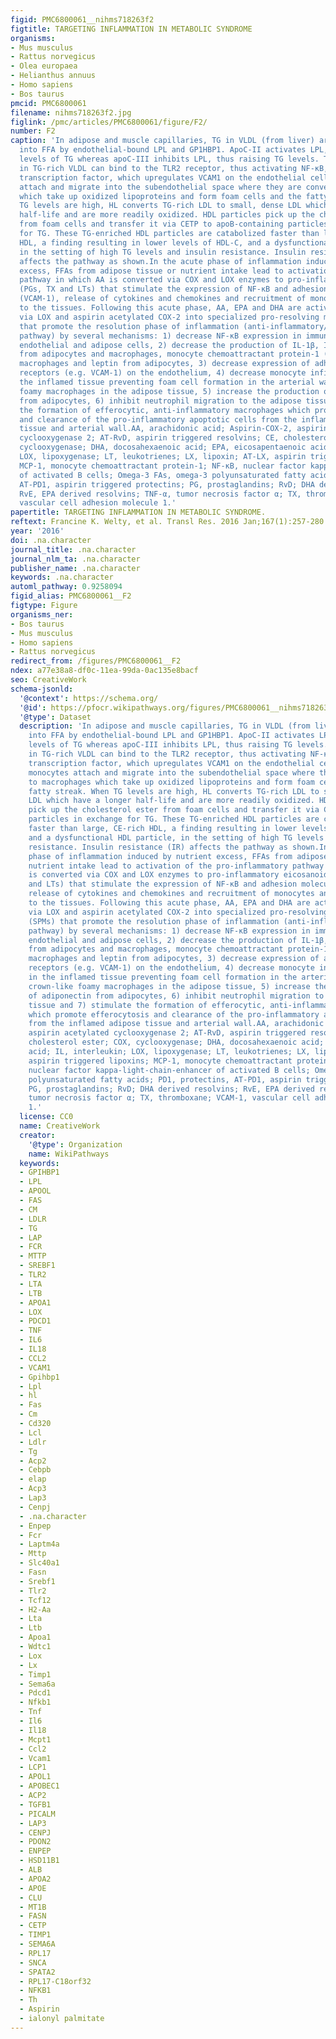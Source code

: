 ```yaml
---
figid: PMC6800061__nihms718263f2
figtitle: TARGETING INFLAMMATION IN METABOLIC SYNDROME
organisms:
- Mus musculus
- Rattus norvegicus
- Olea europaea
- Helianthus annuus
- Homo sapiens
- Bos taurus
pmcid: PMC6800061
filename: nihms718263f2.jpg
figlink: /pmc/articles/PMC6800061/figure/F2/
number: F2
caption: 'In adipose and muscle capillaries, TG in VLDL (from liver) are hydrolyzed
  into FFA by endothelial-bound LPL and GP1HBP1. ApoC-II activates LPL, thus lowering
  levels of TG whereas apoC-III inhibits LPL, thus raising TG levels. The apoC-III
  in TG-rich VLDL can bind to the TLR2 receptor, thus activating NF-κB, a pro-inflammatory
  transcription factor, which upregulates VCAM1 on the endothelial cell to which monocytes
  attach and migrate into the subendothelial space where they are converted to macrophages
  which take up oxidized lipoproteins and form foam cells and the fatty streak. When
  TG levels are high, HL converts TG-rich LDL to small, dense LDL which have a longer
  half-life and are more readily oxidized. HDL particles pick up the cholesterol ester
  from foam cells and transfer it via CETP to apoB-containing particles in exchange
  for TG. These TG-enriched HDL particles are catabolized faster than large, CE-rich
  HDL, a finding resulting in lower levels of HDL-C, and a dysfunctional HDL particle,
  in the setting of high TG levels and insulin resistance. Insulin resistance (IR)
  affects the pathway as shown.In the acute phase of inflammation induced by nutrient
  excess, FFAs from adipose tissue or nutrient intake lead to activation of the pro-inflammatory
  pathway in which AA is converted via COX and LOX enzymes to pro-inflammatory eicosanoids
  (PGs, TX and LTs) that stimulate the expression of NF-κB and adhesion molecules
  (VCAM-1), release of cytokines and chemokines and recruitment of monocytes and neutrophils
  to the tissues. Following this acute phase, AA, EPA and DHA are actively converted
  via LOX and aspirin acetylated COX-2 into specialized pro-resolving mediators (SPMs)
  that promote the resolution phase of inflammation (anti-inflammatory/pro-resolution
  pathway) by several mechanisms: 1) decrease NF-κB expression in immune cells and
  endothelial and adipose cells, 2) decrease the production of IL-1β, IL-6 and TNF-α
  from adipocytes and macrophages, monocyte chemoattractant protein-1 (MCP-1) from
  macrophages and leptin from adipocytes, 3) decrease expression of adhesion molecule
  receptors (e.g. VCAM-1) on the endothelium, 4) decrease monocyte infiltration in
  the inflamed tissue preventing foam cell formation in the arterial wall and crown-like
  foamy macrophages in the adipose tissue, 5) increase the production of adiponectin
  from adipocytes, 6) inhibit neutrophil migration to the adipose tissue and 7) stimulate
  the formation of efferocytic, anti-inflammatory macrophages which promote efferocytosis
  and clearance of the pro-inflammatory apoptotic cells from the inflamed adipose
  tissue and arterial wall.AA, arachidonic acid; Aspirin-COX-2, aspirin acetylated
  cyclooxygenase 2; AT-RvD, aspirin triggered resolvins; CE, cholesterol ester; COX,
  cyclooxygenase; DHA, docosahexaenoic acid; EPA, eicosapentaenoic acid; IL, interleukin;
  LOX, lipoxygenase; LT, leukotrienes; LX, lipoxin; AT-LX, aspirin triggered lipoxins;
  MCP-1, monocyte chemoattractant protein-1; NF-κB, nuclear factor kappa-light-chain-enhancer
  of activated B cells; Omega-3 FAs, omega-3 polyunsaturated fatty acids; PD1, protectins,
  AT-PD1, aspirin triggered protectins; PG, prostaglandins; RvD; DHA derived resolvins;
  RvE, EPA derived resolvins; TNF-α, tumor necrosis factor α; TX, thromboxane; VCAM-1,
  vascular cell adhesion molecule 1.'
papertitle: TARGETING INFLAMMATION IN METABOLIC SYNDROME.
reftext: Francine K. Welty, et al. Transl Res. 2016 Jan;167(1):257-280.
year: '2016'
doi: .na.character
journal_title: .na.character
journal_nlm_ta: .na.character
publisher_name: .na.character
keywords: .na.character
automl_pathway: 0.9258094
figid_alias: PMC6800061__F2
figtype: Figure
organisms_ner:
- Bos taurus
- Mus musculus
- Homo sapiens
- Rattus norvegicus
redirect_from: /figures/PMC6800061__F2
ndex: a77e38a8-df0c-11ea-99da-0ac135e8bacf
seo: CreativeWork
schema-jsonld:
  '@context': https://schema.org/
  '@id': https://pfocr.wikipathways.org/figures/PMC6800061__nihms718263f2.html
  '@type': Dataset
  description: 'In adipose and muscle capillaries, TG in VLDL (from liver) are hydrolyzed
    into FFA by endothelial-bound LPL and GP1HBP1. ApoC-II activates LPL, thus lowering
    levels of TG whereas apoC-III inhibits LPL, thus raising TG levels. The apoC-III
    in TG-rich VLDL can bind to the TLR2 receptor, thus activating NF-κB, a pro-inflammatory
    transcription factor, which upregulates VCAM1 on the endothelial cell to which
    monocytes attach and migrate into the subendothelial space where they are converted
    to macrophages which take up oxidized lipoproteins and form foam cells and the
    fatty streak. When TG levels are high, HL converts TG-rich LDL to small, dense
    LDL which have a longer half-life and are more readily oxidized. HDL particles
    pick up the cholesterol ester from foam cells and transfer it via CETP to apoB-containing
    particles in exchange for TG. These TG-enriched HDL particles are catabolized
    faster than large, CE-rich HDL, a finding resulting in lower levels of HDL-C,
    and a dysfunctional HDL particle, in the setting of high TG levels and insulin
    resistance. Insulin resistance (IR) affects the pathway as shown.In the acute
    phase of inflammation induced by nutrient excess, FFAs from adipose tissue or
    nutrient intake lead to activation of the pro-inflammatory pathway in which AA
    is converted via COX and LOX enzymes to pro-inflammatory eicosanoids (PGs, TX
    and LTs) that stimulate the expression of NF-κB and adhesion molecules (VCAM-1),
    release of cytokines and chemokines and recruitment of monocytes and neutrophils
    to the tissues. Following this acute phase, AA, EPA and DHA are actively converted
    via LOX and aspirin acetylated COX-2 into specialized pro-resolving mediators
    (SPMs) that promote the resolution phase of inflammation (anti-inflammatory/pro-resolution
    pathway) by several mechanisms: 1) decrease NF-κB expression in immune cells and
    endothelial and adipose cells, 2) decrease the production of IL-1β, IL-6 and TNF-α
    from adipocytes and macrophages, monocyte chemoattractant protein-1 (MCP-1) from
    macrophages and leptin from adipocytes, 3) decrease expression of adhesion molecule
    receptors (e.g. VCAM-1) on the endothelium, 4) decrease monocyte infiltration
    in the inflamed tissue preventing foam cell formation in the arterial wall and
    crown-like foamy macrophages in the adipose tissue, 5) increase the production
    of adiponectin from adipocytes, 6) inhibit neutrophil migration to the adipose
    tissue and 7) stimulate the formation of efferocytic, anti-inflammatory macrophages
    which promote efferocytosis and clearance of the pro-inflammatory apoptotic cells
    from the inflamed adipose tissue and arterial wall.AA, arachidonic acid; Aspirin-COX-2,
    aspirin acetylated cyclooxygenase 2; AT-RvD, aspirin triggered resolvins; CE,
    cholesterol ester; COX, cyclooxygenase; DHA, docosahexaenoic acid; EPA, eicosapentaenoic
    acid; IL, interleukin; LOX, lipoxygenase; LT, leukotrienes; LX, lipoxin; AT-LX,
    aspirin triggered lipoxins; MCP-1, monocyte chemoattractant protein-1; NF-κB,
    nuclear factor kappa-light-chain-enhancer of activated B cells; Omega-3 FAs, omega-3
    polyunsaturated fatty acids; PD1, protectins, AT-PD1, aspirin triggered protectins;
    PG, prostaglandins; RvD; DHA derived resolvins; RvE, EPA derived resolvins; TNF-α,
    tumor necrosis factor α; TX, thromboxane; VCAM-1, vascular cell adhesion molecule
    1.'
  license: CC0
  name: CreativeWork
  creator:
    '@type': Organization
    name: WikiPathways
  keywords:
  - GPIHBP1
  - LPL
  - APOOL
  - FAS
  - CM
  - LDLR
  - TG
  - LAP
  - FCR
  - MTTP
  - SREBF1
  - TLR2
  - LTA
  - LTB
  - APOA1
  - LOX
  - PDCD1
  - TNF
  - IL6
  - IL18
  - CCL2
  - VCAM1
  - Gpihbp1
  - Lpl
  - hl
  - Fas
  - Cm
  - Cd320
  - Lcl
  - Ldlr
  - Tg
  - Acp2
  - Cebpb
  - elap
  - Acp3
  - Lap3
  - Cenpj
  - .na.character
  - Enpep
  - Fcr
  - Laptm4a
  - Mttp
  - Slc40a1
  - Fasn
  - Srebf1
  - Tlr2
  - Tcf12
  - H2-Aa
  - Lta
  - Ltb
  - Apoa1
  - Wdtc1
  - Lox
  - Lx
  - Timp1
  - Sema6a
  - Pdcd1
  - Nfkb1
  - Tnf
  - Il6
  - Il18
  - Mcpt1
  - Ccl2
  - Vcam1
  - LCP1
  - APOL1
  - APOBEC1
  - ACP2
  - TGFB1
  - PICALM
  - LAP3
  - CENPJ
  - PDON2
  - ENPEP
  - HSD11B1
  - ALB
  - APOA2
  - APOE
  - CLU
  - MT1B
  - FASN
  - CETP
  - TIMP1
  - SEMA6A
  - RPL17
  - SNCA
  - SPATA2
  - RPL17-C18orf32
  - NFKB1
  - Th
  - Aspirin
  - ialonyl palmitate
---
```

